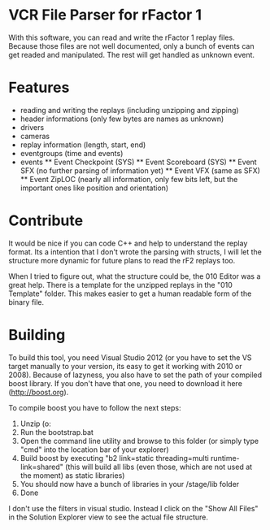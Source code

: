 VCR File Parser for rFactor 1
=============

With this software, you can read and write the rFactor 1 replay files. Because those files are not well documented, only a bunch of events can get readed and manipulated. The rest will get handled as unknown event.

Features
=============
* reading and writing the replays (including unzipping and zipping)
* header informations (only few bytes are names as unknown)
* drivers
* cameras
* replay information (length, start, end)
* eventgroups (time and events)
* events
** Event Checkpoint (SYS)
** Event Scoreboard (SYS)
** Event SFX (no further parsing of information yet)
** Event VFX (same as SFX)
** Event ZipLOC (nearly all information, only few bits left, but the important ones like position and orientation)

Contribute
=============

It would be nice if you can code C++ and help to understand the replay format. Its a intention that I don't wrote the parsing with structs, I will let the structure more dynamic for future plans to read the rF2 replays too.

When I tried to figure out, what the structure could be, the 010 Editor was a great help. There is a template for the unzipped replays in the "010 Template" folder. This makes easier to get a human readable form of the binary file.

Building
=============

To build this tool, you need Visual Studio 2012 (or you have to set the VS target manually to your version, its easy to get it working with 2010 or 2008). Because of lazyness, you also have to set the path of your compiled boost library. If you don't have that one, you need to download it here (http://boost.org).

To compile boost you have to follow the next steps:

1. Unzip (o:
2. Run the bootstrap.bat
3. Open the command line utility and browse to this folder (or simply type "cmd" into the location bar of your explorer)
4. Build boost by executing "b2 link=static threading=multi runtime-link=shared" (this will build all libs (even those, which are not used at the moment) as static libraries)
5. You should now have a bunch of libraries in your <boostdir>/stage/lib folder
6. Done 

I don't use the filters in visual studio. Instead I click on the "Show All Files" in the Solution Explorer view to see the actual file structure.